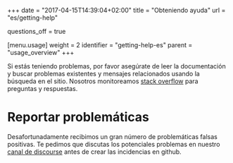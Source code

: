 +++
date = "2017-04-15T14:39:04+02:00"
title = "Obteniendo ayuda"
url = "es/getting-help"

questions_off = true

[menu.usage]
  weight = 2
  identifier = "getting-help-es"
  parent = "usage_overview"
+++

Si estás teniendo problemas, por favor asegúrate de leer la documentación y buscar problemas existentes y mensajes relacionados usando la búsqueda en el sitio. Nosotros monitoreamos [stack overflow](http://stackoverflow.com/questions/tagged/drone.io) para preguntas y respuestas.

<!--
You can also post questions or comments to our [community forum](https://www.reddit.com/r/droneci/). This is a great place to directly interact with the project maintainers and community members.
-->

# Reportar problemáticas

Desafortunadamente recibimos un gran número de problemáticas falsas positivas. Te pedimos que discutas los potenciales problemas en nuestro [canal de discourse](https://www.reddit.com/r/droneci/) antes de crear las incidencias en github.
